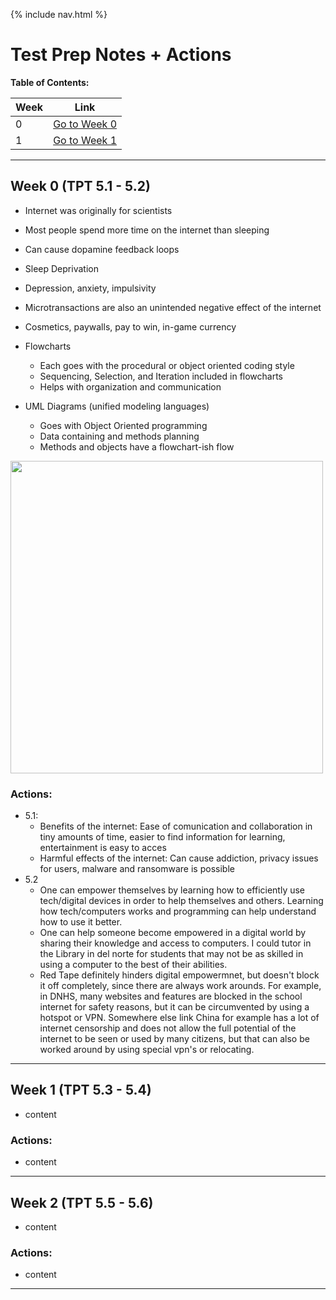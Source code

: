 {% include nav.html %}
# Test Prep Notes + Actions
**Table of Contents:**

Week | Link
--- | ---
0 | [Go to Week 0](https://github.com/AkhilNandhakumar/Akhil-Data-Structures/edit/main/tpt.md#week-0-tpt-51---52)
1 | [Go to Week 1](https://github.com/AkhilNandhakumar/Akhil-Data-Structures/edit/main/tpt.md#week-1-tpt-53---54)

***

## Week 0 (TPT 5.1 - 5.2)
- Internet was originally for scientists
- Most people spend more time on the internet than sleeping
- Can cause dopamine feedback loops
- Sleep Deprivation
- Depression, anxiety, impulsivity
- Microtransactions are also an unintended negative effect of the internet
- Cosmetics, paywalls, pay to win, in-game currency

- Flowcharts
  - Each goes with the procedural or object oriented coding style
  - Sequencing, Selection, and Iteration included in flowcharts
  - Helps with organization and communication
- UML Diagrams (unified modeling languages)
  - Goes with Object Oriented programming
  - Data containing and methods planning
  - Methods and objects have a flowchart-ish flow
<img src="https://user-images.githubusercontent.com/89219514/157788855-28a06741-5866-4ffb-a150-fa57bf4949a7.png" width="500">

### Actions:
- 5.1:
  - Benefits of the internet: Ease of comunication and collaboration in tiny amounts of time, easier to find information for learning, entertainment is easy to acces
  - Harmful effects of the internet: Can cause addiction, privacy issues for users, malware and ransomware is possible 
- 5.2
  - One can empower themselves by learning how to efficiently use tech/digital devices in order to help themselves and others. Learning how tech/computers works and programming can help understand how to use it better.
  - One can help someone become empowered in a digital world by sharing their knowledge and access to computers. I could tutor in the Library in del norte for students that may not be as skilled in using a computer to the best of their abilities.
  - Red Tape definitely hinders digital empowermnet, but doesn't block it off completely, since there are always work arounds. For example, in DNHS, many websites and features are blocked in the school internet for safety reasons, but it can be circumvented by using a hotspot or VPN. Somewhere else link China for example has a lot of internet censorship and does not allow the full potential of the internet to be seen or used by many citizens, but that can also be worked around by using special vpn's or relocating.

***

## Week 1 (TPT 5.3 - 5.4)
- content

### Actions:
- content

***

## Week 2 (TPT 5.5 - 5.6)
- content

### Actions:
- content

***
